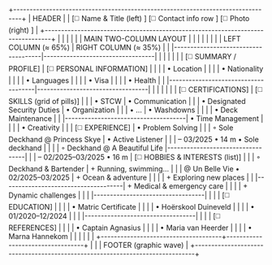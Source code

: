 +--------------------------------------------------------------------------------+
|                                   HEADER                                       |
|  [◻️ Name & Title (left) ]    [◻️ Contact info row ]    [◻️ Photo (right) ]      |
+--------------------------------------------------------------------------------+
|   |                                                                        |   |
|   |                          MAIN TWO-COLUMN LAYOUT                       |   |
|   |                                                                        |   |
|   |  LEFT COLUMN (≈ 65%)                 |   RIGHT COLUMN (≈ 35%)          |
|   |-------------------------------------|----------------------------------|
|   |                                     |                                  |
|   | [◻️ SUMMARY / PROFILE]               | [◻️ PERSONAL INFORMATION]         |
|   |                                     |    • Location                    |
|   |                                     |    • Nationality                 |
|   |                                     |    • Languages                   |
|   |                                     |    • Visa                        |
|   |                                     |    • Health                      |
|   |-------------------------------------|----------------------------------|
|   |                                     |                                  |
|   | [◻️ CERTIFICATIONS]                  | [◻️ SKILLS (grid of pills)]      |
|   |   • STCW                            |    • Communication               |
|   |   • Designated Security Duties      |    • Organization                |
|   |   • …                               |    • Washdowns                   |
|   |                                     |    • Deck Maintenance            |
|   |-------------------------------------|    • Time Management             |
|   |                                     |    • Creativity                  |
|   | [◻️ EXPERIENCE]                      |    • Problem Solving             |
|   |   ◦ Sole Deckhand @ Princess Skye   |    • Active Listener             |
|   |     – 03/2025 • 14 m • Sole deckhand |                                  |
|   |   ◦ Deckhand @ A Beautiful Life     |----------------------------------|
|   |     – 02/2025–03/2025 • 16 m         | [◻️ HOBBIES & INTERESTS (list)]  |
|   |   ◦ Deckhand & Bartender            |    + Running, swimming…          |
|   |     @ Un Belle Vie • 02/2025–03/2025 |    + Ocean & adventure           |
|   |                                     |    + Exploring new places        |
|   |-------------------------------------|    + Medical & emergency care    |
|   |                                     |    + Dynamic challenges          |
|   |                                     |----------------------------------|
|   |                                     | [◻️ EDUCATION]                    |
|   |                                     |   • Matric Certificate           |
|   |                                     |   • Hoërskool Duineveld          |
|   |                                     |   • 01/2020–12/2024               |
|   |                                     |----------------------------------|
|   |                                     | [◻️ REFERENCES]                   |
|   |                                     |   • Captain Agnasius             |
|   |                                     |   • Maria van Heerder            |
|   |                                     |   • Marna Hannekom               |
|   |                                     |                                  |
|   +-------------------------------------+----------------------------------+
|                                                                              |
|                              FOOTER (graphic wave)                           |
+------------------------------------------------------------------------------+
